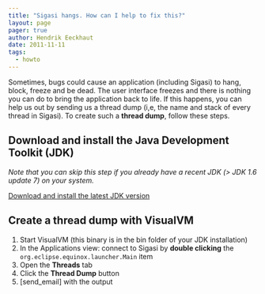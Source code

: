 ```yaml
---
title: "Sigasi hangs. How can I help to fix this?"
layout: page 
pager: true
author: Hendrik Eeckhaut
date: 2011-11-11
tags: 
  - howto
---
```


Sometimes, bugs could cause an application (including Sigasi) to hang, block, freeze and be dead. The user interface freezes and there is nothing you can do to bring the application back to life. If this happens, you can help us out by sending us a thread dump (i,e, the name and stack of every thread in Sigasi). To create such a **thread dump**, follow these steps.

## Download and install the Java Development Toolkit (JDK)

_Note that you can skip this step if you already have a recent JDK (> JDK 1.6 update 7) on your system._

[Download and install the latest JDK version](https://java.com/en/download/help/download_options.xml)

## Create a thread dump with VisualVM

1. Start VisualVM (this binary is in the bin folder of your JDK installation)
2. In the Applications view: connect to Sigasi by **double clicking** the `org.eclipse.equinox.launcher.Main` item
3. Open the **Threads** tab
4. Click the **Thread Dump** button
5. [send_email] with the output
